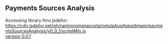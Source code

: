 ## Payments Sources Analysis


Accessing library thru jsdelivr: <br>
https://cdn.jsdelivr.net/gh/ramiroromanacosta/celulaAuxApps@main/paymentsSourcesAnalysis/v0_0_1/scriptMin.js <br>
[version 0.0.1](https://cdn.jsdelivr.net/gh/ramiroromanacosta/celulaAuxApps@main/paymentsSourcesAnalysis/v0_0_1/scriptMin.js)
